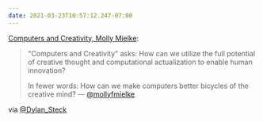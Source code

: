 ```yaml
---
date: 2021-03-23T10:57:12.247-07:00
---
```

[Computers and Creativity, Molly Mielke](https://www.mollymielke.com/cc):

> "Computers and Creativity" asks: How can we utilize the full potential of creative thought and computational actualization to enable human innovation? 
>
> In fewer words: How can we make computers better bicycles of the creative mind?
> — [@mollyfmielke](https://twitter.com/mollyfmielke/status/1374387504174927878?s=20)

via [@Dylan_Steck](https://twitter.com/Dylan_Steck/status/1374410798139805705?s=20)
